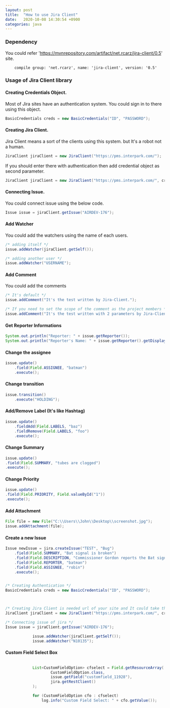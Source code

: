 ```yaml
---
layout: post
title:  "How to use Jira Client"
date:   2020-10-08 14:30:54 +0900
categories: java
---
```


### Dependency

You could refer 'https://mvnrepository.com/artifact/net.rcarz/jira-client/0.5' site.

```
    compile group: 'net.rcarz', name: 'jira-client', version: '0.5'
```

### Usage of Jira Client library

#### Creating Credentials Object.

Most of Jira sites have an authentication system. You could sign in to there using this object.

```java
BasicCredentials creds = new BasicCredentials("ID", "PASSWORD");
```

#### Creating Jira Client.

Jira Client means a sort of the clients using this system. but It's a robot not a human.

```java
JiraClient jiraClient = new JiraClient("https://pms.interpark.com/");
```

If you should enter there with authentication then add credential object as second parameter.

```java
JiraClient jiraClient = new JiraClient("https://pms.interpark.com/", creds);
```

#### Connecting Issue.

You could connect issue using the below code.

```java
Issue issue = jiraClient.getIssue("AIRDEV-176");
```

#### Add Watcher

You could add the watchers using the name of each users.

```java
/* adding itself */
issue.addWatcher(jiraClient.getSelf());

/* adding another user */
issue.addWatcher("USERNAME");
```

#### Add Comment

You could add the comments 

```java
/* It's default */
issue.addComment("It's the test written by Jira-Client.");

/* If you need to set the scope of the comment as the project members */
issue.addComment("It's the test written with 2 parameters by Jira-Client", "role", "Developers");
```

#### Get Reporter Informations

```java
System.out.println("Reporter: " + issue.getReporter());
System.out.println("Reporter's Name: " + issue.getReporter().getDisplayName());
```

#### Change the assignee

```java
issue.update()
    .field(Field.ASSIGNEE, "batman")
    .execute();         
```

#### Change transition

```java
issue.transition()
    .execute("HOLDING");
```

#### Add/Remove Label (It's like Hashtag)

```java
issue.update()
    .fieldAdd(Field.LABELS, "baz")
    .fieldRemove(Field.LABELS, "foo")
    .execute();
```

#### Change Summary

```java
issue.update()
.field(Field.SUMMARY, "tubes are clogged")
.execute();
```

#### Change Priority

```java
issue.update()
.field(Field.PRIORITY, Field.valueById("1"))
.execute();
```

#### Add Attachment
 
```java
File file = new File("C:\\Users\\John\\Desktop\\screenshot.jpg");
issue.addAttachment(file);
```

#### Create a new Issue

```java
Issue newIssue = jira.createIssue("TEST", "Bug")
    .field(Field.SUMMARY, "Bat signal is broken")
    .field(Field.DESCRIPTION, "Commissioner Gordon reports the Bat signal is broken.")
    .field(Field.REPORTER, "batman")
    .field(Field.ASSIGNEE, "robin")
    .execute();
```

```java

/* Creating Authentication */
BasicCredentials creds = new BasicCredentials("ID", "PASSWORD");



/* Creating Jira Client is needed url of your site and It could take the credential object optionally */
JiraClient jiraClient = new JiraClient("https://pms.interpark.com/", creds);

/* Connecting issue of jira */
Issue issue = jiraClient.getIssue("AIRDEV-176");

            issue.addWatcher(jiraClient.getSelf());
            issue.addWatcher("N10135");
```

#### Custom Field Select Box

```java

            List<CustomFieldOption> cfselect = Field.getResourceArray(
                    CustomFieldOption.class,
                    issue.getField("customfield_11928"),
                    jira.getRestClient()
            );

            for (CustomFieldOption cfo : cfselect)
                log.info("Custom Field Select: " + cfo.getValue());
```